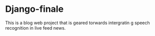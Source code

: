 # Django-finale
This is a blog web project that is geared torwards intergratin g speech recognition in live feed news.
